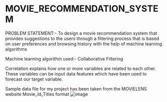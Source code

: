 # MOVIE_RECOMMENDATION_SYSTEM

PROBLEM STATEMENT:-
To design a movie recommendation system that provides suggestions to the users through a filtering process that is based on user preferences and browsing history with the help of machine learning algorithms

Machine learning algorithm used:-
Collaborative Filtering

Correlation explains how one or more variables are related to each other. These variables can be input data features which have been used to forecast our target variable.

Sample data file for my project has been taken from the MOVIELENS website
Movie_Id_Titles format
![image](https://user-images.githubusercontent.com/58220929/119769919-42b98080-be70-11eb-8dda-03feada0f435.png)
